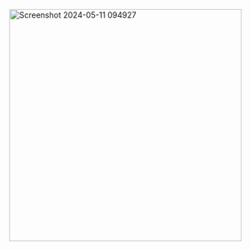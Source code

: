 <img width="419" alt="Screenshot 2024-05-11 094927" src="https://github.com/billhu888/SchoolSports-WebApplication/assets/141262476/01f07fb1-68e9-4e56-a317-f4f3992a8cc7">
